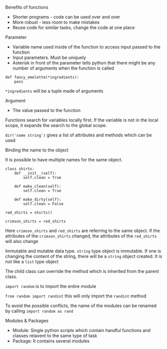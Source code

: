 Benefits of functions
- Shorter programs - code can be used over and over
- More robust - less room to make mistakes
- Reuse code for similar tasks, change the code at one place

Parameter
- Variable name used inside of the function to access input passed to the function
- Input parameters. Must be uniquely 
- Asterisk in front of the parameter tells python that there might be any number of arguments when the function is called
```
def fancy_omelette(*ingredients):
    pass
```
`*ingredients` will be a tuple made of arguments

Argument
- The value passed to the function

Functions search for variables locally first. If the variable is not in the local scope, it expands the search to the global scope.

`dir('some string')` gives a list of attributes and methods which can be used

Binding the name to the object

It is possible to have multiple names for the same object. 
```
class shirts:
    def __init__(self):
        self.clean = True
    
    def make_clean(self):
        self.clean = True
    
    def make_dirty(self):
        self.clean = False
```
`red_shirts = shirts()`

`crimson_shirts = red_shirts`

Here `crimson_shirts` and `red_shirts` are referring to the same object. If the attributes of the `crimson_shirts` changed, the attributes of the `red_shirts` will also change

Immutable and mutable data type. `string` type object is immutable. If one is changing the content of the string, there will be a `string` object created. It is not like a `list` type object

The child class can override the method which is inherited from the parent class.

`import random` is to import the entire module

`from random import randint` this will only import the `randint` method

To avoid the possible conflicts, the name of the modules can be renamed by calling `import random as rand`

Modules & Packages
- Module: Single python scripts which contain handful functions and classes relavent to the same type of task
- Package: It contains several modules
